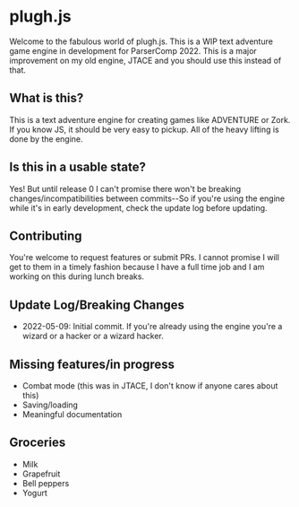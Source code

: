 # plugh.js

Welcome to the fabulous world of plugh.js. This is a WIP text adventure game engine in development for ParserComp 2022. This is a major improvement on my old engine, JTACE and you should use this instead of that.

## What is this?

This is a text adventure engine for creating games like ADVENTURE or Zork. If you know JS, it should be very easy to pickup. All of the heavy lifting is done by the engine.

## Is this in a usable state?

Yes! But until release 0 I can't promise there won't be breaking changes/incompatibilities between commits--So if you're using the engine while it's in early development, check the update log before updating.

## Contributing

You're welcome to request features or submit PRs. I cannot promise I will get to them in a timely fashion because I have a full time job and I am working on this during lunch breaks.

## Update Log/Breaking Changes

- 2022-05-09: Initial commit. If you're already using the engine you're a wizard or a hacker or a wizard hacker.

## Missing features/in progress

- Combat mode (this was in JTACE, I don't know if anyone cares about this)
- Saving/loading
- Meaningful documentation

## Groceries

- Milk
- Grapefruit
- Bell peppers
- Yogurt
